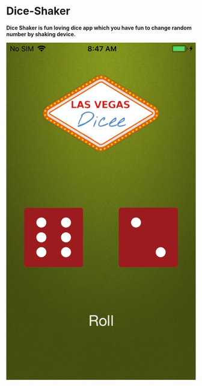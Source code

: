# Dice-Shaker

<b> Dice Shaker is fun loving dice app which you have fun to change random number by shaking device.<b/>


<img src = "Dice.jpeg">
